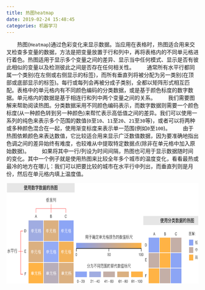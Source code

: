 ```yaml
---
title: 热图heatmap
date: 2019-02-24 15:48:45
categories: 机器学习
---
```

&emsp;&emsp;热图(`Heatmap`)通过色彩变化来显示数据。当应用在表格时，热图适合用来交叉检查多变量的数据，方法是把变量放置于行和列中，再将表格内的不同单元格进行着色。热图适用于显示多个变量之间的差异、显示当中任何模式、显示是否有彼此相似的变量以及检测彼此之间是否存在任何相关性。
&emsp;&emsp;通常所有水平行都同属一个类别(在左侧或右侧显示的标签)，而所有垂直列将被分配为另一类别(在顶部或底部显示的标签)。每行或每列会再被分成子类别，全都以矩阵形式相互匹配。表格中的单元格内有不同颜色编码的分类数据，或是基于颜色标度的数字数据。单元格内的数据是基于相连行和列中两个变量之间的关系。
&emsp;&emsp;我们需要图解来帮助阅读热图。分类数据采用不同颜色编码表示，而数字数据则需要一个颜色标度(从一种颜色转到另一种颜色)来帮忙表示高低值之间的差异。我们可以使用一系列的纯色来表示多个范围的数值(`0`至`10`、`11`至`20`、`21`至`30`等)，或者可以将两种或多种颜色混合在一起，使用渐变标度来表示单一范围(例如`0`至`100`)。
&emsp;&emsp;由于热图依赖颜色来表达数值，它比较适合用来显示广泛数值数据，因为要准确地指出色调之间的差异始终有难度，也较难从中提取特定数据点(除非在单元格中加入原始数据)。
&emsp;&emsp;如果将其中一行/列设为时间间隔，热图也可用于显示数据随时间的变化。其中一个例子就是使用热图来比较全年多个城市的温度变化，看看最热或最冷的地方在哪儿：我们可以把要比较的城市在水平行中列出，而垂直列则是月份，然后在单元格内填上温度值。

<img src="./热图heatmap/1.png" height="265" width="704">
